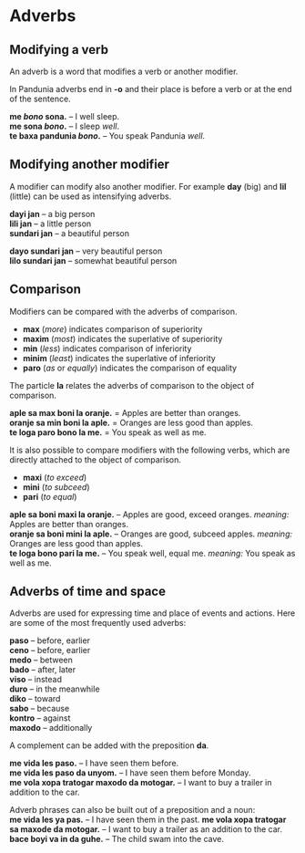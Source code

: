 # Adverbs

## Modifying a verb

An adverb is a word that modifies a verb or another modifier.

In Pandunia adverbs end in **-o** and their place is before a verb
or at the end of the sentence.

**me _bono_ sona.**
– I well sleep.  
**me sona _bono_.**
– I sleep _well_.  
**te baxa pandunia _bono_.**
– You speak Pandunia _well_.

## Modifying another modifier

A modifier can modify also another modifier.
For example **day** (big) and **lil** (little) can be used as intensifying adverbs.

**dayi jan**
– a big person  
**lili jan**
– a little person  
**sundari jan**
– a beautiful person

**dayo sundari jan**
– very beautiful person  
**lilo sundari jan**
– somewhat beautiful person


## Comparison

Modifiers can be compared with the adverbs of comparison.

- **max**
  (_more_) indicates comparison of superiority
- **maxim**
  (_most_) indicates the superlative of superiority
- **min**
  (_less_) indicates comparison of inferiority
- **minim**
  (_least_) indicates the superlative of inferiority
- **paro**
  (_as_ or _equally_) indicates the comparison of equality

The particle
**la**
relates the adverbs of comparison to the object of comparison.

**aple sa max boni la oranje.**
= Apples are better than oranges.  
**oranje sa min boni la aple.**
= Oranges are less good than apples.  
**te loga paro bono la me.**
= You speak as well as me.

It is also possible to compare modifiers with the following verbs,
which are directly attached to the object of comparison.

- **maxi**
  (_to exceed_)
- **mini**
  (_to subceed_)
- **pari**
  (_to equal_)

**aple sa boni maxi la oranje.**
– Apples are good, exceed oranges. _meaning:_ Apples are better than oranges.  
**oranje sa boni mini la aple.**
– Oranges are good, subceed apples. _meaning:_ Oranges are less good than apples.  
**te loga bono pari la me.**
– You speak well, equal me. _meaning:_ You speak as well as me.


## Adverbs of time and space

Adverbs are used for expressing time and place of events and actions.
Here are some of the most frequently used adverbs:

**paso**
– before, earlier  
**ceno**
– before, earlier  
**medo**
– between  
**bado**
– after, later  
**viso**
– instead  
**duro**
– in the meanwhile  
**diko**
– toward  
**sabo**
– because  
**kontro**
– against  
**maxodo**
– additionally  

A complement can be added with the preposition **da**.

**me vida les paso.**
– I have seen them before.  
**me vida les paso da unyom.**
– I have seen them before Monday.  
**me vola xopa tratogar maxodo da motogar.**
– I want to buy a trailer in addition to the car.

Adverb phrases can also be built out of a preposition and a noun:  
**me vida les ya pas.**
– I have seen them in the past.
**me vola xopa tratogar sa maxode da motogar.**
– I want to buy a trailer as an addition to the car.
**bace boyi va in da guhe.**
– The child swam into the cave.

